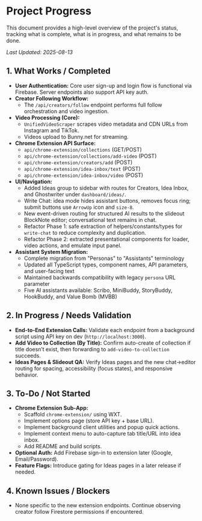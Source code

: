 # Project Progress

This document provides a high-level overview of the project's status, tracking what is complete, what is in progress, and what remains to be done.

_Last Updated: 2025-08-13_

## 1. What Works / Completed

- **User Authentication:** Core user sign-up and login flow is functional via Firebase. Server endpoints also support API key auth.
- **Creator Following Workflow:**
  - The `/api/creators/follow` endpoint performs full follow orchestration and video ingestion.
- **Video Processing (Core):**
  - `UnifiedVideoScraper` scrapes video metadata and CDN URLs from Instagram and TikTok.
  - Videos upload to Bunny.net for streaming.
- **Chrome Extension API Surface:**
  - `api/chrome-extension/collections` (GET/POST)
  - `api/chrome-extension/collections/add-video` (POST)
  - `api/chrome-extension/creators/add` (POST)
  - `api/chrome-extension/idea-inbox/text` (POST)
  - `api/chrome-extension/idea-inbox/video` (POST)
- **UI/Navigation:**
  - Added Ideas group to sidebar with routes for Creators, Idea Inbox, and Ghostwriter under `dashboard/ideas/`.
  - Write Chat: idea mode hides assistant buttons, removes focus ring; submit buttons use `ArrowUp` icon and `size-8`.
  - New event-driven routing for structured AI results to the slideout BlockNote editor; conversational text remains in chat.
  - Refactor Phase 1: safe extraction of helpers/constants/types for `write-chat` to reduce complexity and duplication.
  - Refactor Phase 2: extracted presentational components for loader, video actions, and emulate input panel.
- **Assistant System Migration:**
  - Complete migration from "Personas" to "Assistants" terminology
  - Updated all TypeScript types, component names, API parameters, and user-facing text
  - Maintained backwards compatibility with legacy `persona` URL parameter
  - Five AI assistants available: Scribo, MiniBuddy, StoryBuddy, HookBuddy, and Value Bomb (MVBB)

## 2. In Progress / Needs Validation

- **End-to-End Extension Calls:** Validate each endpoint from a background script using API key on dev (`http://localhost:3000`).
- **Add Video to Collection (By Title):** Confirm auto-create of collection if title doesn’t exist, then forwarding to `add-video-to-collection` succeeds.
- **Ideas Pages & Slideout QA:** Verify Ideas pages and the new chat→editor routing for spacing, accessibility (focus states), and responsive behavior.

## 3. To-Do / Not Started

- **Chrome Extension Sub-App:**
  - Scaffold `chrome-extension/` using WXT.
  - Implement options page (store API key + base URL).
  - Implement background client utilities and popup quick actions.
  - Implement context menu to auto-capture tab title/URL into idea inbox.
  - Add README and build scripts.
- **Optional Auth:** Add Firebase sign-in to extension later (Google, Email/Password).
- **Feature Flags:** Introduce gating for Ideas pages in a later release if needed.

## 4. Known Issues / Blockers

- None specific to the new extension endpoints. Continue observing creator follow Firestore permissions if encountered.

